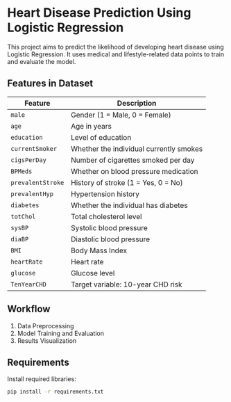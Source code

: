 # Heart Disease Prediction Using Logistic Regression

This project aims to predict the likelihood of developing heart disease using Logistic Regression. It uses medical and lifestyle-related data points to train and evaluate the model.

## Features in Dataset
| Feature              | Description                               |
|----------------------|-------------------------------------------|
| `male`              | Gender (1 = Male, 0 = Female)             |
| `age`               | Age in years                              |
| `education`         | Level of education                        |
| `currentSmoker`     | Whether the individual currently smokes   |
| `cigsPerDay`        | Number of cigarettes smoked per day       |
| `BPMeds`            | Whether on blood pressure medication      |
| `prevalentStroke`   | History of stroke (1 = Yes, 0 = No)       |
| `prevalentHyp`      | Hypertension history                      |
| `diabetes`          | Whether the individual has diabetes       |
| `totChol`           | Total cholesterol level                   |
| `sysBP`             | Systolic blood pressure                   |
| `diaBP`             | Diastolic blood pressure                  |
| `BMI`               | Body Mass Index                           |
| `heartRate`         | Heart rate                                |
| `glucose`           | Glucose level                             |
| `TenYearCHD`        | Target variable: 10-year CHD risk         |

## Workflow
1. Data Preprocessing
2. Model Training and Evaluation
3. Results Visualization

## Requirements
Install required libraries:
```bash
pip install -r requirements.txt
